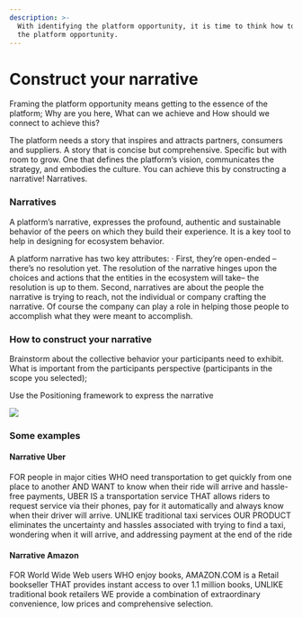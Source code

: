 ```yaml
---
description: >-
  With identifying the platform opportunity, it is time to think how to “Frame”
  the platform opportunity.
---
```


# Construct your narrative

Framing the platform opportunity means getting to the essence of the platform; Why are you here, What can we achieve and How should we connect to achieve this?

The platform needs a story that inspires and attracts partners, consumers and suppliers. A story that is concise but comprehensive. Specific but with room to grow. One that defines the platform‘s vision, communicates the strategy, and embodies the culture. You can achieve this by constructing a narrative! Narratives.

### Narratives <a id="narratives"></a>

A platform’s narrative, expresses the profound, authentic and sustainable behavior of the peers on which they build their experience. It is a key tool to help in designing for ecosystem behavior. 

A platform narrative has two key attributes: · First, they’re open-ended – there’s no resolution yet. The resolution of the narrative hinges upon the choices and actions that the entities in the ecosystem will take– the resolution is up to them. Second, narratives are about the people the narrative is trying to reach, not the individual or company crafting the narrative. Of course the company can play a role in helping those people to accomplish what they were meant to accomplish.

### How to construct your narrative <a id="how-to-construct-your-narrative"></a>

Brainstorm about the collective behavior your participants need to exhibit. What is important from the participants perspective \(participants in the scope you selected\); 

Use the Positioning framework to express the narrative

![](https://blobscdn.gitbook.com/v0/b/gitbook-28427.appspot.com/o/assets%2F-LJTasVWsL-nh_4jKwxB%2F-LNu5m2bpBJbvvizSpc1%2F-LNu7K6MgtmquA0WUGhB%2Fimage.png?alt=media&token=04d259b0-e770-4253-b2ff-7eca4aba068e)

### Some examples <a id="some-examples"></a>

#### Narrative Uber <a id="narrative-uber"></a>

FOR people in major cities WHO need transportation to get quickly from one place to another AND WANT to know when their ride will arrive and hassle-free payments, UBER IS a transportation service THAT allows riders to request service via their phones, pay for it automatically and always know when their driver will arrive. UNLIKE traditional taxi services OUR PRODUCT eliminates the uncertainty and hassles associated with trying to find a taxi, wondering when it will arrive, and addressing payment at the end of the ride

####  Narrative Amazon  <a id="narrative-amazon"></a>

FOR World Wide Web users WHO enjoy books, AMAZON.COM is a Retail bookseller THAT provides instant access to over 1.1 million books, UNLIKE traditional book retailers WE provide a combination of extraordinary convenience, low prices and comprehensive selection.

